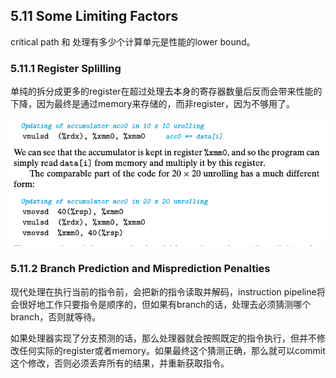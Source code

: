 ## 5.11 Some Limiting Factors

critical path 和 处理有多少个计算单元是性能的lower bound。

### 5.11.1 Register Splilling

单纯的拆分成更多的register在超过处理去本身的寄存器数量后反而会带来性能的下降，因为最终是通过memory来存储的，而非register，因为不够用了。

![](./limit_factor.png)

### 5.11.2 Branch Prediction and Misprediction Penalties

现代处理在执行当前的指令前，会把新的指令读取并解码，instruction pipeline将会很好地工作只要指令是顺序的，但如果有branch的话，处理去必须猜测哪个branch，否则就等待。

如果处理器实现了分支预测的话，那么处理器就会按照既定的指令执行，但并不修改任何实际的register或者memory。如果最终这个猜测正确，那么就可以commit这个修改，否则必须丢弃所有的结果，并重新获取指令。    


